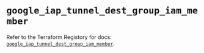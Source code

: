 # `google_iap_tunnel_dest_group_iam_member`

Refer to the Terraform Registory for docs: [`google_iap_tunnel_dest_group_iam_member`](https://registry.terraform.io/providers/hashicorp/google-beta/5.21.0/docs/resources/google_iap_tunnel_dest_group_iam_member).
